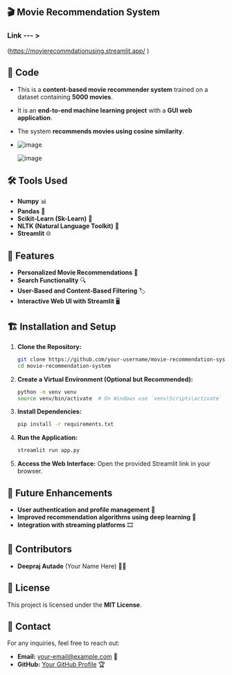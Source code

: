 ## 🎬 Movie Recommendation System
### Link --- > 
(https://movierecommdationusing.streamlit.app/ )


## 📌 Code
- This is a **content-based movie recommender system** trained on a dataset containing **5000 movies**.
- It is an **end-to-end machine learning project** with a **GUI web application**.
- The system **recommends movies using cosine similarity**.
- 
  ![image](https://github.com/user-attachments/assets/ce910215-12d5-4fc8-a20d-8d53c7db8e79)

  ![image](https://github.com/user-attachments/assets/8f49cf99-aaf5-47ae-be28-82666c57fc8d)



## 🛠️ Tools Used
- **Numpy** 📊
- **Pandas** 🐼
- **Scikit-Learn (Sk-Learn)** 🤖
- **NLTK (Natural Language Toolkit)** 📜
- **Streamlit** 🌐

## 🚀 Features
- **Personalized Movie Recommendations** 🎥
- **Search Functionality** 🔍
- **User-Based and Content-Based Filtering** 🏷️
- **Interactive Web UI with Streamlit** 🖥️

## 🏗️ Installation and Setup
1. **Clone the Repository:**
   ```sh
   git clone https://github.com/your-username/movie-recommendation-system.git
   cd movie-recommendation-system
   ```
2. **Create a Virtual Environment (Optional but Recommended):**
   ```sh
   python -m venv venv
   source venv/bin/activate  # On Windows use `venv\Scripts\activate`
   ```
3. **Install Dependencies:**
   ```sh
   pip install -r requirements.txt
   ```
4. **Run the Application:**
   ```sh
   streamlit run app.py
   ```
5. **Access the Web Interface:**
   Open the provided Streamlit link in your browser.

## 🔮 Future Enhancements
- **User authentication and profile management** 🔑
- **Improved recommendation algorithms using deep learning** 🧠
- **Integration with streaming platforms** 🎞️

## 👥 Contributors
- **Deepraj Autade** (Your Name Here) 👨‍💻

## 📜 License
This project is licensed under the **MIT License**.

## 📧 Contact
For any inquiries, feel free to reach out:
- **Email:** your-email@example.com 📩
- **GitHub:** [Your GitHub Profile](https://github.com/your-username) 🏆


